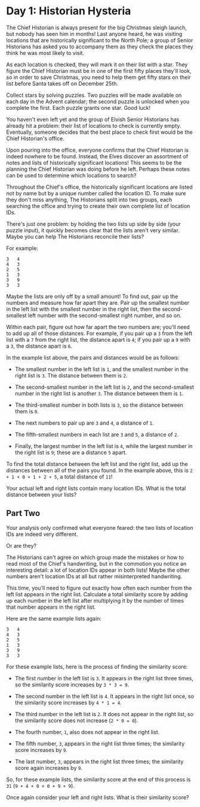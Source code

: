 # Day 1: Historian Hysteria

The Chief Historian is always present for the big Christmas sleigh launch, but
nobody has seen him in months! Last anyone heard, he was visiting locations that
are historically significant to the North Pole; a group of Senior Historians has
asked you to accompany them as they check the places they think he was most
likely to visit.

As each location is checked, they will mark it on their list with a star. They
figure the Chief Historian must be in one of the first fifty places they'll
look, so in order to save Christmas, you need to help them get fifty stars on
their list before Santa takes off on December 25th.

Collect stars by solving puzzles. Two puzzles will be made available on each day
in the Advent calendar; the second puzzle is unlocked when you complete the
first. Each puzzle grants one star. Good luck!

You haven't even left yet and the group of Elvish Senior Historians has already
hit a problem: their list of locations to check is currently empty. Eventually,
someone decides that the best place to check first would be the Chief
Historian's office.

Upon pouring into the office, everyone confirms that the Chief Historian is
indeed nowhere to be found. Instead, the Elves discover an assortment of notes
and lists of historically significant locations! This seems to be the planning
the Chief Historian was doing before he left. Perhaps these notes can be used to
determine which locations to search?

Throughout the Chief's office, the historically significant locations are listed
not by name but by a unique number called the location ID. To make sure they
don't miss anything, The Historians split into two groups, each searching the
office and trying to create their own complete list of location IDs.

There's just one problem: by holding the two lists up side by side (your puzzle
input), it quickly becomes clear that the lists aren't very similar. Maybe you
can help The Historians reconcile their lists?

For example:

```
3   4
4   3
2   5
1   3
3   9
3   3
```

Maybe the lists are only off by a small amount! To find out, pair up the numbers
and measure how far apart they are. Pair up the smallest number in the left list
with the smallest number in the right list, then the second-smallest left number
with the second-smallest right number, and so on.

Within each pair, figure out how far apart the two numbers are; you'll need to
add up all of those distances. For example, if you pair up a `3` from the left
list with a `7` from the right list, the distance apart is `4`; if you pair up a
`9` with a `3`, the distance apart is `6`.

In the example list above, the pairs and distances would be as follows:

- The smallest number in the left list is `1`, and the smallest number in the
  right list is `3`. The distance between them is `2`.

- The second-smallest number in the left list is `2`, and the second-smallest
  number in the right list is another `3`. The distance between them is `1`.

- The third-smallest number in both lists is `3`, so the distance between them
  is `0`.

- The next numbers to pair up are `3` and `4`, a distance of `1`.

- The fifth-smallest numbers in each list are `3` and `5`, a distance of `2`.

- Finally, the largest number in the left list is `4`, while the largest number
  in the right list is `9`; these are a distance `5` apart.

To find the total distance between the left list and the right list, add up the
distances between all of the pairs you found. In the example above, this is `2 +
1 + 0 + 1 + 2 + 5`, a total distance of `11`!

Your actual left and right lists contain many location IDs. What is the total
distance between your lists?

## Part Two

Your analysis only confirmed what everyone feared: the two lists of location IDs
are indeed very different.

Or are they?

The Historians can't agree on which group made the mistakes or how to read most
of the Chief's handwriting, but in the commotion you notice an interesting
detail: a lot of location IDs appear in both lists! Maybe the other numbers
aren't location IDs at all but rather misinterpreted handwriting.

This time, you'll need to figure out exactly how often each number from the left
list appears in the right list. Calculate a total similarity score by adding up
each number in the left list after multiplying it by the number of times that
number appears in the right list.

Here are the same example lists again:

```
3   4
4   3
2   5
1   3
3   9
3   3
```

For these example lists, here is the process of finding the similarity score:

- The first number in the left list is `3`. It appears in the right list three
  times, so the similarity score increases by `3 * 3 = 9`.

- The second number in the left list is `4`. It appears in the right list once,
  so the similarity score increases by `4 * 1 = 4`.

- The third number in the left list is `2`. It does not appear in the right
  list, so the similarity score does not increase (`2 * 0 = 0`).

- The fourth number, `1`, also does not appear in the right list.

- The fifth number, `3`, appears in the right list three times; the similarity
  score increases by `9`.

- The last number, `3`, appears in the right list three times; the similarity
  score again increases by `9`.

So, for these example lists, the similarity score at the end of this process is
`31` (`9 + 4 + 0 + 0 + 9 + 9`).

Once again consider your left and right lists. What is their similarity score?
